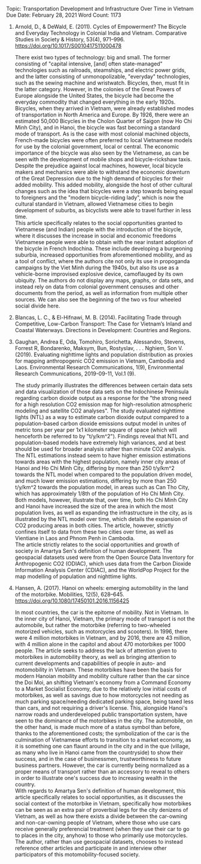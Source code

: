 Topic: Transportation Development and Infrastructure Over Time in Vietnam
Due Date: February 28, 2021
Word Count: 1173

1. Arnold, D., & DeWald, E. (2011). Cycles of Empowerment? The Bicycle and Everyday Technology in Colonial India and Vietnam. Comparative Studies in Society & History, 53(4), 971–996. https://doi.org/10.1017/S0010417511000478
  
    There exist two types of technology: big and small. The former consisting of "capital intensive, [and] often state-managed" technologies such as railroads, steamships, and electric power grids, and the latter consisting of unmonopolizable, "everyday" technologies, such as the sewing machine and wristwatch. Bicycles, then, must fit in the latter category. However, in the colonies of the Great Powers of Europe alongside the United States, the bicycle had become the everyday commodity that changed everything in the early 1920s. Bicycles, when they arrived in Vietnam, were already established modes of transportation in North America and Europe. By 1926, there were an estimated 50,000 Bicycles in the Cholon Quarter of Saigon (now Ho Chi Minh City), and in Hanoi, the bicycle was fast becoming a standard mode of transport. As is the case with most colonial machined objects, French-made bicycles were often preferred to local Vietnamese models for use by the colonial government, local or central. The economic importance of the bicycle was also seen by the Vietnamese, as can be seen with the development of mobile shops and bicycle-rickshaw taxis. Despite the prejudice against local machines, however, local bicycle makers and mechanics were able to withstand the economic downturn of the Great Depression due to the high demand of bicycles for their added mobility. This added mobility, alongside the host of other cultural changes such as the idea that bicycles were a step towards being equal to foreigners and the "modern bicycle-riding lady", which is now the cultural standard in Vietnam, allowed Vietnamese cities to begin development of suburbs, as bicyclists were able to travel further in less time.  
   This article specifically relates to the social opportunities granted to Vietnamese (and Indian) people with the introduction of the bicycle, where it discusses the increase in social and economic freedoms Vietnamese people were able to obtain with the near instant adoption of the bicycle in French Indochina. These include developing a burgeoning suburbia, increased opportunities from aforementioned mobility, and as a tool of conflict, where the authors cite not only its use in propoganda campaigns by the Viet Minh during the 1940s, but also its use as a vehicle-borne improvised explosive device, camoflauged by its own ubiquity. The authors do not display any maps, graphs, or data sets, and instead rely on data from colonial government censuses and other documents from the period, as well as information from multiple other sources. We can also see the beginning of the two vs four wheeled social divide here.

2. Blancas, L. C., & El-Hifnawi, M. B. (2014). Facilitating Trade through Competitive, Low-Carbon Transport: The Case for Vietnam’s Inland and Coastal Waterways. Directions in Development: Countries and Regions.


3. Gaughan, Andrea E, Oda, Tomohiro, Sorichetta, Alessandro, Stevens, Forrest R, Bondarenko, Maksym, Bun, Rostyslav, . . . Nghiem, Son V. (2019). Evaluating nighttime lights and population distribution as proxies for mapping anthropogenic CO2 emission in Vietnam, Cambodia and Laos. Environmental Research Communications, 1(9), Environmental Research Communications, 2019-09-11, Vol.1 (9).

    The study primarily illustrates the differences between certain data sets and data visualization of those data sets on the Indochinese Peninsula regarding carbon dioxide output as a response for the "the strong need for a high resolution CO2 emission map for high-resolution atmospheric modeling and satellite CO2 analyses". The study evaluated nighttime lights (NTL) as a way to estimate carbon dioxide output compared to a population-based carbon dioxide emissions output model in unites of metric tons per year per 1x1 kilometer square of space (which will henceforth be referred to by "t/y/km^2"). Findings reveal that NTL and population-based models have extremely high variances, and at best should be used for broader analysis rather than minute CO2 analysis. The NTL estimations instead seem to have higher emission estimations towards areas with the highest population, namely inner city areas of Hanoi and Ho Chi Minh City, differing by more than 250 t/y/km^2 towards the NTL model when compared to the population driven model, and much lower emission estimations, differing by more than 250 t/y/km^2 towards the population model, in areas such as Can Tho City, which has approximately 1/8th of the population of Ho Chi Minh City.  
    Both models, however, illustrate that, over time, both Ho Chi Minh City and Hanoi have increased the size of the area in which the most population lives, as well as expanding the infrastructure in the city, as is illustrated by the NTL model over time, which details the expansion of CO2 producing areas in both cities. The article, however, strictly confines itself to data from these two cities over time, as well as Vientiane in Laos and Phnom Penh in Cambodia.  
    The article strictly relates to the social opportunities and growth of society in Amartya Sen's definition of human development. The geospacial datasets used were from the Open Source Data Inventory for Anthropogenic CO2 (ODIAC), which uses data from the Carbon Dioxide Information Analysis Center (CDIAC), and the WorldPop Project for the map modelling of population and nighttime lights.

4. Hansen, A. (2017). Hanoi on wheels: emerging automobility in the land of the motorbike. Mobilities, 12(5), 628–645. https://doi.org/10.1080/17450101.2016.1156425

    In most countries, the car is the epitome of mobility. Not in Vietnam. In the inner city of Hanoi, Vietnam, the primary mode of transport is not the automobile, but rather the motorbike (referring to two-wheeled motorized vehicles, such as motorcycles and scooters). In 1996, there were 4 million motorbikes in Vietnam, and by 2016, there are 43 million, with 4 million alone in the capitol and about 470 motorbikes per 1000 people. The article seeks to address the lack of attention given to motorbikes in automobility theory, as well as bringing attention to current developments and capabilities of people in auto- and motomobility in Vietnam. These motorbikes have been the basis for modern Hanoian mobility and mobility culture rather than the car since the Doi Moi, an shifting Vietnam's economy from a Command Economy to a Market Socialist Economy, due to the relatively low initial costs of motorbikes, as well as savings due to how motorcycles not needing as much parking space/needing dedicated parking space, being taxed less than cars, and not requiring a driver's license. This, alongside Hanoi's narrow roads and underdeveloped public transportation system, have seen to the dominance of the motorbikes in the city. The automobile, on the other hand, is made much more of a status symbol than before, thanks to the aforementioned costs; the symbolization of the car is the culmination of Vietnamese efforts to transition to a market economy, as it is something one can flaunt around in the city and in the que (village, as many who live in Hanoi came from the countryside) to show their success, and in the case of businessmen, trustworthiness to future business partners. However, the car is currently being normalized as a proper means of transport rather than an accessory to reveal to others in order to illustrate one's success due to increasing wealth in the country.  
    With regards to Amartya Sen's definition of human development, this article specifically relates to social opportunities, as it discusses the social context of the motorbike in Vietnam, specifically how motorbikes can be seen as an extra pair of proverbial legs for the city denizens of Vietnam, as well as how there exists a divide between the car-owning and non-car-owning people of Vietnam, where those who use cars receive generally preferencial treatment (when they use their car to go to places in the city, anyhow) to those who primarily use motorcycles. The author, rather than use geospacial datasets, chooses to instead reference other articles and participate in and interview other participators of this motomobility-focused society.
